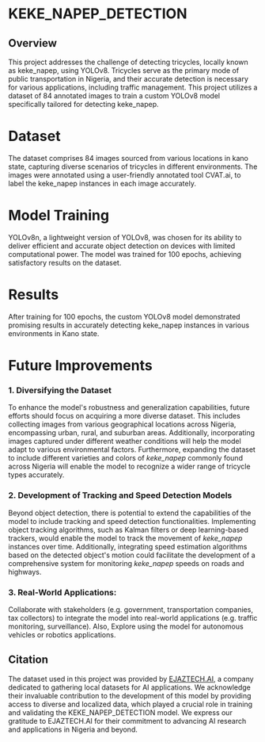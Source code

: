 # KEKE_NAPEP_DETECTION
## Overview

This project addresses the challenge of detecting tricycles, locally known as keke_napep, using YOLOv8. Tricycles serve as the primary mode of public transportation in Nigeria, and their accurate detection is necessary for various applications, including traffic management. This project utilizes a dataset of 84 annotated images to train a custom YOLOv8 model specifically tailored for detecting keke_napep.
# Dataset
The dataset comprises 84 images sourced from various locations in kano state, capturing diverse scenarios of tricycles in different environments. The images were annotated using a user-friendly annotated tool CVAT.ai, to label the keke_napep instances in each image accurately.
# Model Training
YOLOv8n, a lightweight version of YOLOv8, was chosen for its ability to deliver efficient and accurate object detection on devices with limited computational power.
The model was trained for 100 epochs, achieving satisfactory results on the dataset.
# Results
After training for 100 epochs, the custom YOLOv8 model demonstrated promising results in accurately detecting keke_napep instances in various environments in Kano state. 
# Future Improvements
### 1. Diversifying the Dataset
To enhance the model's robustness and generalization capabilities, future efforts should focus on acquiring a more diverse dataset. This includes collecting images from various geographical locations across Nigeria, encompassing urban, rural, and suburban areas. Additionally, incorporating images captured under different weather conditions will help the model adapt to various environmental factors. Furthermore, expanding the dataset to include different varieties and colors of *keke_napep* commonly found across Nigeria will enable the model to recognize a wider range of tricycle types accurately.
### 2. Development of Tracking and Speed Detection Models
Beyond object detection, there is potential to extend the capabilities of the model to include tracking and speed detection functionalities. Implementing object tracking algorithms, such as Kalman filters or deep learning-based trackers, would enable the model to track the movement of *keke_napep* instances over time. Additionally, integrating speed estimation algorithms based on the detected object's motion could facilitate the development of a comprehensive system for monitoring *keke_napep* speeds on roads and highways.
### 3. Real-World Applications:
Collaborate with stakeholders (e.g. government, transportation companies, tax collectors) to integrate the model into real-world applications (e.g. traffic monitoring, surveillance). Also, Explore using the model for autonomous vehicles or robotics applications.
## Citation

The dataset used in this project was provided by [EJAZTECH.AI](ejaztech.ai@gmail.com), a company dedicated to gathering local datasets for AI applications. We acknowledge their invaluable contribution to the development of this model by providing access to diverse and localized data, which played a crucial role in training and validating the KEKE_NAPEP_DETECTION model. We express our gratitude to EJAZTECH.AI for their commitment to advancing AI research and applications in Nigeria and beyond.


